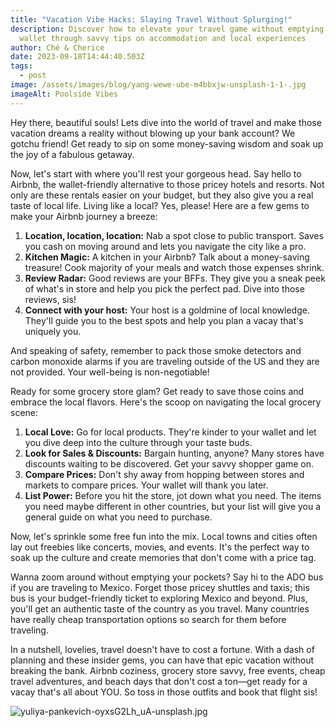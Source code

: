 ```yaml
---
title: "Vacation Vibe Hacks: Slaying Travel Without Splurging!"
description: Discover how to elevate your travel game without emptying your
  wallet through savvy tips on accommodation and local experiences
author: Ché & Cherice
date: 2023-09-18T14:44:40.503Z
tags:
  - post
image: /assets/images/blog/yang-wewe-ube-m4bbxjw-unsplash-1-1-.jpg
imageAlt: Poolside Vibes
---
```

Hey there, beautiful souls! Lets dive into the world of travel and make those vacation dreams a reality without blowing up your bank account? We gotchu friend! Get ready to sip on some money-saving wisdom and soak up the joy of a fabulous getaway.

Now, let's start with where you'll rest your gorgeous head. Say hello to Airbnb, the wallet-friendly alternative to those pricey hotels and resorts. Not only are these rentals easier on your budget, but they also give you a real taste of local life. Living like a local? Yes, please! Here are a few gems to make your Airbnb journey a breeze:

1. **Location, location, location:** Nab a spot close to public transport. Saves you cash on moving around and lets you navigate the city like a pro.
2. **Kitchen Magic:** A kitchen in your Airbnb? Talk about a money-saving treasure! Cook majority of your meals and watch those expenses shrink.
3. **Review Radar:** Good reviews are your BFFs. They give you a sneak peek of what's in store and help you pick the perfect pad. Dive into those reviews, sis!
4. **Connect with your host:** Your host is a goldmine of local knowledge. They'll guide you to the best spots and help you plan a vacay that's uniquely you.

And speaking of safety, remember to pack those smoke detectors and carbon monoxide alarms if you are traveling outside of the US and they are not provided. Your well-being is non-negotiable!

Ready for some grocery store glam? Get ready to save those coins and embrace the local flavors. Here's the scoop on navigating the local grocery scene:

1. **Local Love:** Go for local products. They're kinder to your wallet and let you dive deep into the culture through your taste buds.
2. **Look for Sales & Discounts:** Bargain hunting, anyone? Many stores have discounts waiting to be discovered. Get your savvy shopper game on.
3. **Compare Prices:** Don't shy away from hopping between stores and markets to compare prices. Your wallet will thank you later.
4. **List Power:** Before you hit the store, jot down what you need. The items you need maybe different in other countries, but your list will give you a general guide on what you need to purchase.

Now, let's sprinkle some free fun into the mix. Local towns and cities often lay out freebies like concerts, movies, and events. It's the perfect way to soak up the culture and create memories that don't come with a price tag.

Wanna zoom around without emptying your pockets? Say hi to the ADO bus if you are traveling to Mexico. Forget those pricey shuttles and taxis; this bus is your budget-friendly ticket to exploring Mexico and beyond. Plus, you'll get an authentic taste of the country as you travel. Many countries have really cheap transportation options so search for them before traveling.

In a nutshell, lovelies, travel doesn't have to cost a fortune. With a dash of planning and these insider gems, you can have that epic vacation without breaking the bank. Airbnb coziness, grocery store savvy, free events, cheap travel adventures, and beach days that don't cost a ton—get ready for a vacay that's all about YOU. So toss in those outfits and book that flight sis!



![yuliya-pankevich-oyxsG2Lh_uA-unsplash.jpg](https://cdn.sanity.io/images/amjqlrk4/production/40e16f05e584e922cf1d2021067ac1b7b8a01ac4-4032x3024.jpg?rect=0,168,4032,2688&w=600&h=400&fit=fillmax&dpr=2)